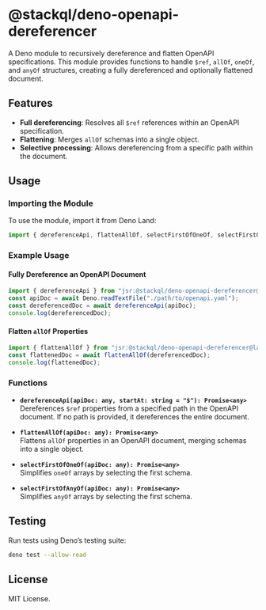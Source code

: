 # @stackql/deno-openapi-dereferencer

A Deno module to recursively dereference and flatten OpenAPI specifications. This module provides functions to handle `$ref`, `allOf`, `oneOf`, and `anyOf` structures, creating a fully dereferenced and optionally flattened document.

## Features

- **Full dereferencing**: Resolves all `$ref` references within an OpenAPI specification.
- **Flattening**: Merges `allOf` schemas into a single object.
- **Selective processing**: Allows dereferencing from a specific path within the document.

## Usage

### Importing the Module

To use the module, import it from Deno Land:

```typescript
import { dereferenceApi, flattenAllOf, selectFirstOfOneOf, selectFirstOfAnyOf } from "jsr:@stackql/deno-openapi-dereferencer@latest";
```

### Example Usage

#### Fully Dereference an OpenAPI Document

```typescript
import { dereferenceApi } from "jsr:@stackql/deno-openapi-dereferencer@latest";
const apiDoc = await Deno.readTextFile("./path/to/openapi.yaml");
const dereferencedDoc = await dereferenceApi(apiDoc);
console.log(dereferencedDoc);
```

#### Flatten `allOf` Properties

```typescript
import { flattenAllOf } from "jsr:@stackql/deno-openapi-dereferencer@latest";
const flattenedDoc = await flattenAllOf(dereferencedDoc);
console.log(flattenedDoc);
```

### Functions

- **`dereferenceApi(apiDoc: any, startAt: string = "$"): Promise<any>`**  
  Dereferences `$ref` properties from a specified path in the OpenAPI document. If no path is provided, it dereferences the entire document.

- **`flattenAllOf(apiDoc: any): Promise<any>`**  
  Flattens `allOf` properties in an OpenAPI document, merging schemas into a single object.

- **`selectFirstOfOneOf(apiDoc: any): Promise<any>`**  
  Simplifies `oneOf` arrays by selecting the first schema.

- **`selectFirstOfAnyOf(apiDoc: any): Promise<any>`**  
  Simplifies `anyOf` arrays by selecting the first schema.

## Testing

Run tests using Deno’s testing suite:

```bash
deno test --allow-read
```

## License

MIT License.
